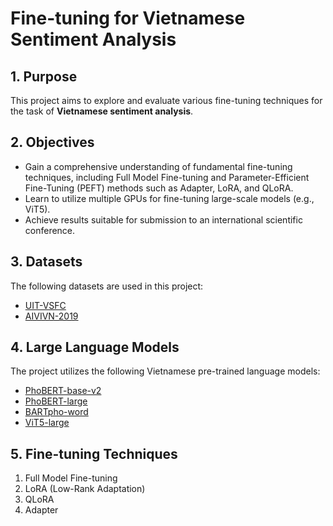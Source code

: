 # Fine-tuning for Vietnamese Sentiment Analysis

## 1. Purpose
This project aims to explore and evaluate various fine-tuning techniques for the task of **Vietnamese sentiment analysis**.

## 2. Objectives
* Gain a comprehensive understanding of fundamental fine-tuning techniques, including Full Model Fine-tuning and Parameter-Efficient Fine-Tuning (PEFT) methods such as Adapter, LoRA, and QLoRA.
* Learn to utilize multiple GPUs for fine-tuning large-scale models (e.g., ViT5).
* Achieve results suitable for submission to an international scientific conference.

## 3. Datasets
The following datasets are used in this project:
* [UIT-VSFC](https://nlp.uit.edu.vn/datasets#h.p_4Brw8L-cbfTe)
* [AIVIVN-2019](https://www.kaggle.com/datasets/mcocoz/aivivn-2019/code)

## 4. Large Language Models
The project utilizes the following Vietnamese pre-trained language models:
* [PhoBERT-base-v2](https://huggingface.co/vinai/phobert-base-v2)
* [PhoBERT-large](https://huggingface.co/vinai/phobert-large)
* [BARTpho-word](https://huggingface.co/vinai/bartpho-word)
* [ViT5-large](https://huggingface.co/VietAI/vit5-large)

## 5. Fine-tuning Techniques
1. Full Model Fine-tuning
2. LoRA (Low-Rank Adaptation)
3. QLoRA
4. Adapter
